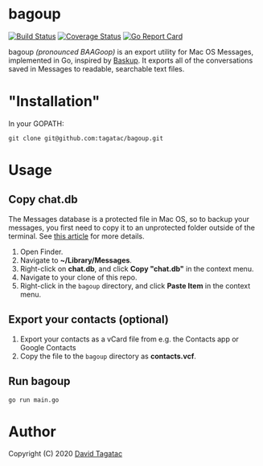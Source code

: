 bagoup
======

[![Build Status](https://travis-ci.org/tagatac/bagoup.svg?branch=master)](https://travis-ci.org/tagatac/bagoup)
[![Coverage Status](https://coveralls.io/repos/github/tagatac/bagoup/badge.svg?branch=master&service=github)](https://coveralls.io/github/tagatac/bagoup?branch=master)
[![Go Report Card](https://goreportcard.com/badge/github.com/tagatac/bagoup)](https://goreportcard.com/report/github.com/tagatac/bagoup)

bagoup *(pronounced BAAGoop)* is an export utility for Mac OS Messages,
implemented in Go, inspired by
[Baskup](http://peterkaminski09.github.io/baskup/). It exports all of the
conversations saved in Messages to readable, searchable text files.

# "Installation"
In your GOPATH:

`git clone git@github.com:tagatac/bagoup.git`

# Usage
## Copy chat.db
The Messages database is a protected file in Mac OS, so to backup your messages,
you first need to copy it to an unprotected folder outside of the terminal. See
[this article](https://appletoolbox.com/seeing-error-operation-not-permitted-in-macos-mojave/)
for more details.

1. Open Finder.
1. Navigate to **~/Library/Messages**.
1. Right-click on **chat.db**, and click **Copy "chat.db"** in the context menu.
1. Navigate to your clone of this repo.
1. Right-click in the `bagoup` directory, and click **Paste Item** in the
context menu.

## Export your contacts (optional)
1. Export your contacts as a vCard file from e.g. the Contacts app or Google
Contacts
1. Copy the file to the `bagoup` directory as **contacts.vcf**.

## Run bagoup
`go run main.go`

# Author
Copyright (C) 2020 [David Tagatac](mailto:david@tagatac.net)

